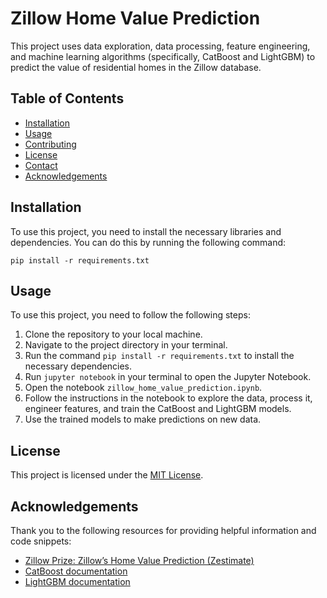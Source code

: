 # Zillow Home Value Prediction

This project uses data exploration, data processing, feature engineering, and machine learning algorithms (specifically, CatBoost and LightGBM) to predict the value of residential homes in the Zillow database.

## Table of Contents

- [Installation](#installation)
- [Usage](#usage)
- [Contributing](#contributing)
- [License](#license)
- [Contact](#contact)
- [Acknowledgements](#acknowledgements)

## Installation

To use this project, you need to install the necessary libraries and dependencies. You can do this by running the following command:

```pip install -r requirements.txt```

## Usage

To use this project, you need to follow the following steps:

1. Clone the repository to your local machine.
2. Navigate to the project directory in your terminal.
3. Run the command `pip install -r requirements.txt` to install the necessary dependencies.
4. Run `jupyter notebook` in your terminal to open the Jupyter Notebook.
5. Open the notebook `zillow_home_value_prediction.ipynb`.
6. Follow the instructions in the notebook to explore the data, process it, engineer features, and train the CatBoost and LightGBM models.
7. Use the trained models to make predictions on new data.


## License

This project is licensed under the [MIT License](https://opensource.org/licenses/MIT).


## Acknowledgements

Thank you to the following resources for providing helpful information and code snippets:

- [Zillow Prize: Zillow’s Home Value Prediction (Zestimate)](https://www.kaggle.com/competitions/zillow-prize-1)
- [CatBoost documentation](https://catboost.ai/docs/)
- [LightGBM documentation](https://lightgbm.readthedocs.io/)
